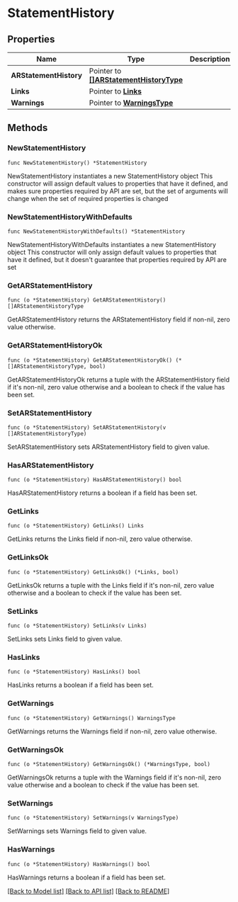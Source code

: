 # StatementHistory

## Properties

Name | Type | Description | Notes
------------ | ------------- | ------------- | -------------
**ARStatementHistory** | Pointer to [**[]ARStatementHistoryType**](ARStatementHistoryType.md) |  | [optional] 
**Links** | Pointer to [**Links**](Links.md) |  | [optional] 
**Warnings** | Pointer to [**WarningsType**](WarningsType.md) |  | [optional] 

## Methods

### NewStatementHistory

`func NewStatementHistory() *StatementHistory`

NewStatementHistory instantiates a new StatementHistory object
This constructor will assign default values to properties that have it defined,
and makes sure properties required by API are set, but the set of arguments
will change when the set of required properties is changed

### NewStatementHistoryWithDefaults

`func NewStatementHistoryWithDefaults() *StatementHistory`

NewStatementHistoryWithDefaults instantiates a new StatementHistory object
This constructor will only assign default values to properties that have it defined,
but it doesn't guarantee that properties required by API are set

### GetARStatementHistory

`func (o *StatementHistory) GetARStatementHistory() []ARStatementHistoryType`

GetARStatementHistory returns the ARStatementHistory field if non-nil, zero value otherwise.

### GetARStatementHistoryOk

`func (o *StatementHistory) GetARStatementHistoryOk() (*[]ARStatementHistoryType, bool)`

GetARStatementHistoryOk returns a tuple with the ARStatementHistory field if it's non-nil, zero value otherwise
and a boolean to check if the value has been set.

### SetARStatementHistory

`func (o *StatementHistory) SetARStatementHistory(v []ARStatementHistoryType)`

SetARStatementHistory sets ARStatementHistory field to given value.

### HasARStatementHistory

`func (o *StatementHistory) HasARStatementHistory() bool`

HasARStatementHistory returns a boolean if a field has been set.

### GetLinks

`func (o *StatementHistory) GetLinks() Links`

GetLinks returns the Links field if non-nil, zero value otherwise.

### GetLinksOk

`func (o *StatementHistory) GetLinksOk() (*Links, bool)`

GetLinksOk returns a tuple with the Links field if it's non-nil, zero value otherwise
and a boolean to check if the value has been set.

### SetLinks

`func (o *StatementHistory) SetLinks(v Links)`

SetLinks sets Links field to given value.

### HasLinks

`func (o *StatementHistory) HasLinks() bool`

HasLinks returns a boolean if a field has been set.

### GetWarnings

`func (o *StatementHistory) GetWarnings() WarningsType`

GetWarnings returns the Warnings field if non-nil, zero value otherwise.

### GetWarningsOk

`func (o *StatementHistory) GetWarningsOk() (*WarningsType, bool)`

GetWarningsOk returns a tuple with the Warnings field if it's non-nil, zero value otherwise
and a boolean to check if the value has been set.

### SetWarnings

`func (o *StatementHistory) SetWarnings(v WarningsType)`

SetWarnings sets Warnings field to given value.

### HasWarnings

`func (o *StatementHistory) HasWarnings() bool`

HasWarnings returns a boolean if a field has been set.


[[Back to Model list]](../README.md#documentation-for-models) [[Back to API list]](../README.md#documentation-for-api-endpoints) [[Back to README]](../README.md)



